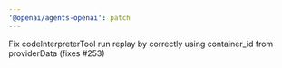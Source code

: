 ```yaml
---
'@openai/agents-openai': patch
---
```


Fix codeInterpreterTool run replay by correctly using container_id from providerData (fixes #253)
